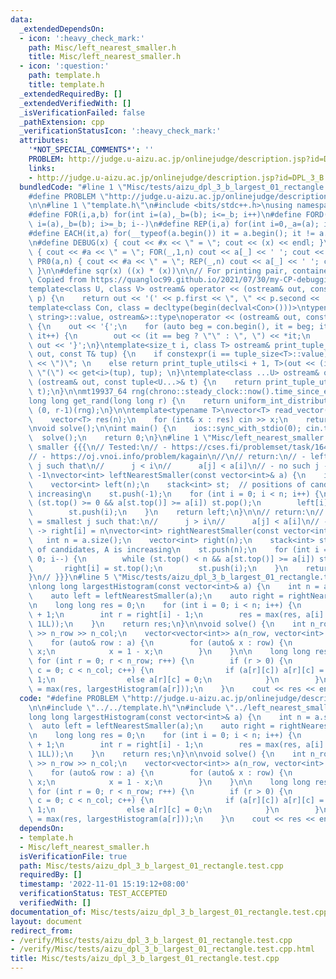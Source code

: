 ```yaml
---
data:
  _extendedDependsOn:
  - icon: ':heavy_check_mark:'
    path: Misc/left_nearest_smaller.h
    title: Misc/left_nearest_smaller.h
  - icon: ':question:'
    path: template.h
    title: template.h
  _extendedRequiredBy: []
  _extendedVerifiedWith: []
  _isVerificationFailed: false
  _pathExtension: cpp
  _verificationStatusIcon: ':heavy_check_mark:'
  attributes:
    '*NOT_SPECIAL_COMMENTS*': ''
    PROBLEM: http://judge.u-aizu.ac.jp/onlinejudge/description.jsp?id=DPL_3_B
    links:
    - http://judge.u-aizu.ac.jp/onlinejudge/description.jsp?id=DPL_3_B
  bundledCode: "#line 1 \"Misc/tests/aizu_dpl_3_b_largest_01_rectangle.test.cpp\"\n\
    #define PROBLEM \"http://judge.u-aizu.ac.jp/onlinejudge/description.jsp?id=DPL_3_B\"\
    \n\n#line 1 \"template.h\"\n#include <bits/stdc++.h>\nusing namespace std;\n\n\
    #define FOR(i,a,b) for(int i=(a),_b=(b); i<=_b; i++)\n#define FORD(i,a,b) for(int\
    \ i=(a),_b=(b); i>=_b; i--)\n#define REP(i,a) for(int i=0,_a=(a); i<_a; i++)\n\
    #define EACH(it,a) for(__typeof(a.begin()) it = a.begin(); it != a.end(); ++it)\n\
    \n#define DEBUG(x) { cout << #x << \" = \"; cout << (x) << endl; }\n#define PR(a,n)\
    \ { cout << #a << \" = \"; FOR(_,1,n) cout << a[_] << ' '; cout << endl; }\n#define\
    \ PR0(a,n) { cout << #a << \" = \"; REP(_,n) cout << a[_] << ' '; cout << endl;\
    \ }\n\n#define sqr(x) ((x) * (x))\n\n// For printing pair, container, etc.\n//\
    \ Copied from https://quangloc99.github.io/2021/07/30/my-CP-debugging-template.html\n\
    template<class U, class V> ostream& operator << (ostream& out, const pair<U, V>&\
    \ p) {\n    return out << '(' << p.first << \", \" << p.second << ')';\n}\n\n\
    template<class Con, class = decltype(begin(declval<Con>()))>\ntypename enable_if<!is_same<Con,\
    \ string>::value, ostream&>::type\noperator << (ostream& out, const Con& con)\
    \ {\n    out << '{';\n    for (auto beg = con.begin(), it = beg; it != con.end();\
    \ it++) {\n        out << (it == beg ? \"\" : \", \") << *it;\n    }\n    return\
    \ out << '}';\n}\ntemplate<size_t i, class T> ostream& print_tuple_utils(ostream&\
    \ out, const T& tup) {\n    if constexpr(i == tuple_size<T>::value) return out\
    \ << \")\"; \n    else return print_tuple_utils<i + 1, T>(out << (i ? \", \" :\
    \ \"(\") << get<i>(tup), tup); \n}\ntemplate<class ...U> ostream& operator <<\
    \ (ostream& out, const tuple<U...>& t) {\n    return print_tuple_utils<0, tuple<U...>>(out,\
    \ t);\n}\n\nmt19937_64 rng(chrono::steady_clock::now().time_since_epoch().count());\n\
    long long get_rand(long long r) {\n    return uniform_int_distribution<long long>\
    \ (0, r-1)(rng);\n}\n\ntemplate<typename T>\nvector<T> read_vector(int n) {\n\
    \    vector<T> res(n);\n    for (int& x : res) cin >> x;\n    return res;\n}\n\
    \nvoid solve();\n\nint main() {\n    ios::sync_with_stdio(0); cin.tie(0);\n  \
    \  solve();\n    return 0;\n}\n#line 1 \"Misc/left_nearest_smaller.h\"\n// Nearest\
    \ smaller {{{\n// Tested:\n// - https://cses.fi/problemset/task/1645\n// - https://cses.fi/problemset/task/1142\n\
    // - https://oj.vnoi.info/problem/kagain\n//\n// return:\n// - left[i] = largest\
    \ j such that\n//      j < i\n//      a[j] < a[i]\n// - no such j -> left[i] =\
    \ -1\nvector<int> leftNearestSmaller(const vector<int>& a) {\n    int n = a.size();\n\
    \    vector<int> left(n);\n    stack<int> st;  // positions of candidates, A is\
    \ increasing\n    st.push(-1);\n    for (int i = 0; i < n; i++) {\n        while\
    \ (st.top() >= 0 && a[st.top()] >= a[i]) st.pop();\n        left[i] = st.top();\n\
    \        st.push(i);\n    }\n    return left;\n}\n\n// return:\n// - right[i]\
    \ = smallest j such that:\n//      j > i\n//      a[j] < a[i]\n// - no such j\
    \ -> right[i] = n\nvector<int> rightNearestSmaller(const vector<int>& a) {\n \
    \   int n = a.size();\n    vector<int> right(n);\n    stack<int> st;   // positions\
    \ of candidates, A is increasing\n    st.push(n);\n    for (int i = n-1; i >=\
    \ 0; i--) {\n        while (st.top() < n && a[st.top()] >= a[i]) st.pop();\n \
    \       right[i] = st.top();\n        st.push(i);\n    }\n    return right;\n\
    }\n// }}}\n#line 5 \"Misc/tests/aizu_dpl_3_b_largest_01_rectangle.test.cpp\"\n\
    \nlong long largestHistogram(const vector<int>& a) {\n    int n = a.size();\n\
    \    auto left = leftNearestSmaller(a);\n    auto right = rightNearestSmaller(a);\n\
    \n    long long res = 0;\n    for (int i = 0; i < n; i++) {\n        int l = left[i]\
    \ + 1;\n        int r = right[i] - 1;\n        res = max(res, a[i] * (r - l +\
    \ 1LL));\n    }\n    return res;\n}\n\nvoid solve() {\n    int n_row, n_col; cin\
    \ >> n_row >> n_col;\n    vector<vector<int>> a(n_row, vector<int> (n_col));\n\
    \    for (auto& row : a) {\n        for (auto& x : row) {\n            cin >>\
    \ x;\n            x = 1 - x;\n        }\n    }\n\n    long long res = 0;\n   \
    \ for (int r = 0; r < n_row; r++) {\n        if (r > 0) {\n            for (int\
    \ c = 0; c < n_col; c++) {\n                if (a[r][c]) a[r][c] = a[r-1][c] +\
    \ 1;\n                else a[r][c] = 0;\n            }\n        }\n        res\
    \ = max(res, largestHistogram(a[r]));\n    }\n    cout << res << endl;\n}\n"
  code: "#define PROBLEM \"http://judge.u-aizu.ac.jp/onlinejudge/description.jsp?id=DPL_3_B\"\
    \n\n#include \"../../template.h\"\n#include \"../left_nearest_smaller.h\"\n\n\
    long long largestHistogram(const vector<int>& a) {\n    int n = a.size();\n  \
    \  auto left = leftNearestSmaller(a);\n    auto right = rightNearestSmaller(a);\n\
    \n    long long res = 0;\n    for (int i = 0; i < n; i++) {\n        int l = left[i]\
    \ + 1;\n        int r = right[i] - 1;\n        res = max(res, a[i] * (r - l +\
    \ 1LL));\n    }\n    return res;\n}\n\nvoid solve() {\n    int n_row, n_col; cin\
    \ >> n_row >> n_col;\n    vector<vector<int>> a(n_row, vector<int> (n_col));\n\
    \    for (auto& row : a) {\n        for (auto& x : row) {\n            cin >>\
    \ x;\n            x = 1 - x;\n        }\n    }\n\n    long long res = 0;\n   \
    \ for (int r = 0; r < n_row; r++) {\n        if (r > 0) {\n            for (int\
    \ c = 0; c < n_col; c++) {\n                if (a[r][c]) a[r][c] = a[r-1][c] +\
    \ 1;\n                else a[r][c] = 0;\n            }\n        }\n        res\
    \ = max(res, largestHistogram(a[r]));\n    }\n    cout << res << endl;\n}\n"
  dependsOn:
  - template.h
  - Misc/left_nearest_smaller.h
  isVerificationFile: true
  path: Misc/tests/aizu_dpl_3_b_largest_01_rectangle.test.cpp
  requiredBy: []
  timestamp: '2022-11-01 15:19:12+08:00'
  verificationStatus: TEST_ACCEPTED
  verifiedWith: []
documentation_of: Misc/tests/aizu_dpl_3_b_largest_01_rectangle.test.cpp
layout: document
redirect_from:
- /verify/Misc/tests/aizu_dpl_3_b_largest_01_rectangle.test.cpp
- /verify/Misc/tests/aizu_dpl_3_b_largest_01_rectangle.test.cpp.html
title: Misc/tests/aizu_dpl_3_b_largest_01_rectangle.test.cpp
---
```

